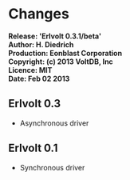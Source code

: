 Changes
=======

**Release: 'Erlvolt 0.3.1/beta'**  
**Author: H. Diedrich**  
**Production: Eonblast Corporation**  
**Copyright: (c) 2013 VoltDB, Inc**  
**Licence: MIT**  
**Date: Feb 02 2013**  


Erlvolt 0.3  
-----------
* Asynchronous driver   

Erlvolt 0.1  
-----------  
* Synchronous driver  
